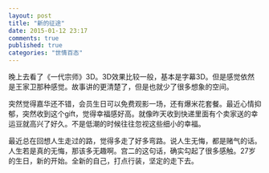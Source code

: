 ```yaml
---
layout: post
title: "新的征途"
date: 2015-01-12 23:17
comments: true
published: true
categories: "世情百态"
---
```

  
  晚上去看了《一代宗师》3D。3D效果比较一般，基本是字幕3D。但是感觉依然是王家卫那种感觉。故事讲的更清楚了，但是也就少了很多想象的空间。

  突然觉得嘉华还不错，会员生日可以免费观影一场，还有爆米花套餐。最近心情抑郁，突然收到这个gift，觉得幸福感好高。就像昨天收到快递里面有个卖家送的幸运豆就高兴了好久。不是低潮的时候往往忽视这些细小的幸福。

  最近总在回想人生走过的路，觉得多走了好多弯路。说人生无悔，都是赌气的话。人生若是真的无悔，那该多无趣啊。宫二的这句话，确实勾起了很多感触。27岁的生日，新的开始。全新的自己，打点行装，坚定的走下去。


